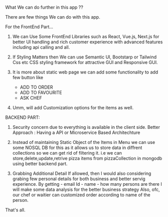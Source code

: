 What We can do further in this app ?? 

There are few things We can do with this app.

For the FrontEnd Part...

1.  We can Use Some FrontEnd Libraries such as React, Vue.js, Next.js for better UI handling and rich customer experience with advanced features including api calling and all.

2. If Styling Matters then We can use Semantic UI, Bootstarp or Tailwind Css etc CSS styling framework for attractive GUI and Responsive GUI.

3. It is more about static web page we can add some functionality to add few button like 
    -  ADD TO ORDER
    -  ADD TO FAVOURITE
    -  ASK CHEF
4. Umm, will add Customization options for the items as well. 

BACKEND PART:

1. Security concern due to everything is available in the client side.
   Better Approach : Having a API or Microservice Based Architechture

2. Instead of maintaining Static Object of the Items in Menu we can use some NOSQL DB for this as it allows us to store data in diffrent collections so we can get rid of filtering it.
    i.e  we can store,delete,update,retrive pizza items from pizzaCollection in mongodb using better backend part. 
3. Grabbing Additional Detail
    If allowed, then I would also considering grabing few personal details for both business and better servig experience. 
     By getting 
        - email Id
        - name
        - how many persons are there
    I will make some data analysis for the better business strategy
    Also, ofc, our chef or waitier can customized order according to name of the person. 


That's all. 





